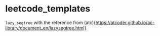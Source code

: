 # leetcode_templates

`lazy_segtree` with the reference from (atc){https://atcoder.github.io/ac-library/document_en/lazysegtree.html}
